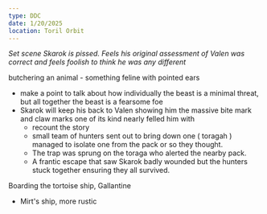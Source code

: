 ```yaml
---
type: DDC
date: 1/20/2025
location: Toril Orbit
---
```


*Set scene
Skarok is pissed. Feels his original assessment of Valen was correct and feels foolish to think he was any different*

butchering an animal - something feline with pointed ears
- make a point to talk about how individually the beast is a minimal threat, but all together the beast is a fearsome foe
- Skarok will keep his back to Valen showing him the massive bite mark and claw marks one of its kind nearly felled him with
	- recount the story
	- small team of hunters sent out to bring down one ( toragah ) managed to isolate one from the pack or so they thought. 
	- The trap was sprung on the toraga who alerted the nearby pack. 
	- A frantic escape that saw Skarok badly wounded but the hunters stuck together ensuring they all survived.


Boarding the tortoise ship, Gallantine
- Mirt's ship, more rustic


